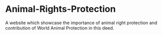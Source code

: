 # Animal-Rights-Protection
A website which showcase the importance of animal right protection and contribution of World Animal Protection in this deed.
